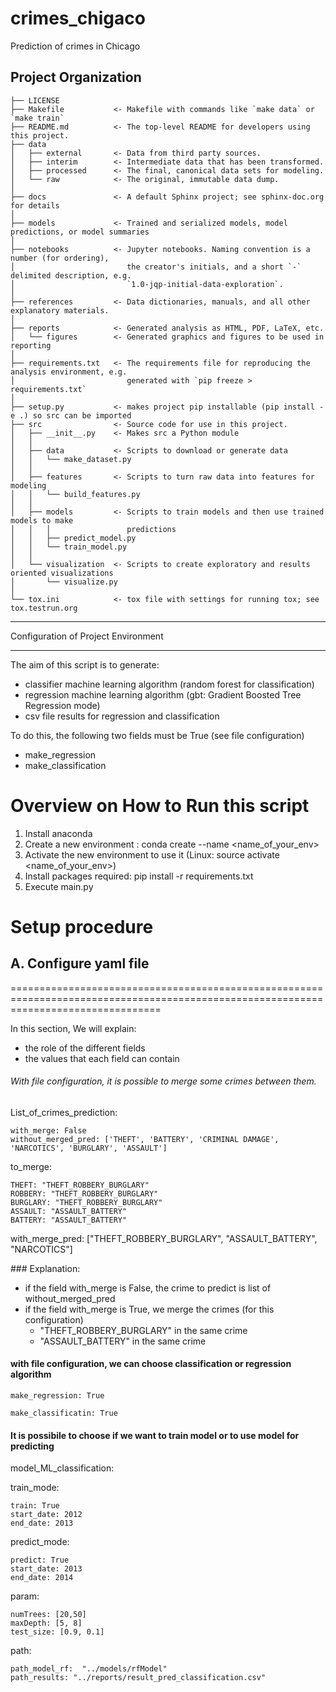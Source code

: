 crimes_chigaco
==============================

Prediction of crimes in Chicago

Project Organization
------------

    ├── LICENSE
    ├── Makefile           <- Makefile with commands like `make data` or `make train`
    ├── README.md          <- The top-level README for developers using this project.
    ├── data
    │   ├── external       <- Data from third party sources.
    │   ├── interim        <- Intermediate data that has been transformed.
    │   ├── processed      <- The final, canonical data sets for modeling.
    │   └── raw            <- The original, immutable data dump.
    │
    ├── docs               <- A default Sphinx project; see sphinx-doc.org for details
    │
    ├── models             <- Trained and serialized models, model predictions, or model summaries
    │
    ├── notebooks          <- Jupyter notebooks. Naming convention is a number (for ordering),
    │                         the creator's initials, and a short `-` delimited description, e.g.
    │                         `1.0-jqp-initial-data-exploration`.
    │
    ├── references         <- Data dictionaries, manuals, and all other explanatory materials.
    │
    ├── reports            <- Generated analysis as HTML, PDF, LaTeX, etc.
    │   └── figures        <- Generated graphics and figures to be used in reporting
    │
    ├── requirements.txt   <- The requirements file for reproducing the analysis environment, e.g.
    │                         generated with `pip freeze > requirements.txt`
    │
    ├── setup.py           <- makes project pip installable (pip install -e .) so src can be imported
    ├── src                <- Source code for use in this project.
    │   ├── __init__.py    <- Makes src a Python module
    │   │
    │   ├── data           <- Scripts to download or generate data
    │   │   └── make_dataset.py
    │   │
    │   ├── features       <- Scripts to turn raw data into features for modeling
    │   │   └── build_features.py
    │   │
    │   ├── models         <- Scripts to train models and then use trained models to make
    │   │   │                 predictions
    │   │   ├── predict_model.py
    │   │   └── train_model.py
    │   │
    │   └── visualization  <- Scripts to create exploratory and results oriented visualizations
    │       └── visualize.py
    │
    └── tox.ini            <- tox file with settings for running tox; see tox.testrun.org


--------

Configuration of Project Environment
*************************************

The aim of this script is to generate:
* classifier machine learning algorithm (random forest for classification)
* regression machine learning algorithm (gbt: Gradient Boosted Tree Regression mode)
* csv file results for regression and classification

To do this, the following two fields must be True (see file configuration)

* make_regression 
* make_classification



Overview on How to Run this script
================================
1. Install anaconda
2. Create a new environment : conda create --name <name_of_your_env>
3. Activate the new environment to use it (Linux: source activate <name_of_your_env>)
4. Install packages required: pip install -r requirements.txt
5. Execute main.py



Setup procedure
================

A. Configure yaml file
--------------------------------------------------------------------------------------------------------------------------------------
======================================================================================================================================

In this section, We will explain:

- the role of the different fields
- the values that each field can contain


###### With file configuration, it is possible to merge some crimes between them.

List_of_crimes_prediction:

    with_merge: False
    without_merged_pred: ['THEFT', 'BATTERY', 'CRIMINAL DAMAGE', 'NARCOTICS', 'BURGLARY', 'ASSAULT']
  
  to_merge:
  
    THEFT: "THEFT_ROBBERY_BURGLARY"
    ROBBERY: "THEFT_ROBBERY_BURGLARY"
    BURGLARY: "THEFT_ROBBERY_BURGLARY"
    ASSAULT: "ASSAULT_BATTERY"
    BATTERY: "ASSAULT_BATTERY"
    
  with_merge_pred: ["THEFT_ROBBERY_BURGLARY", "ASSAULT_BATTERY", "NARCOTICS"]
  
 
### Explanation:
* if the field with_merge is False, the crime to predict is list of without_merged_pred
* if the field with_merge is True, we merge the crimes (for this configuration)
   * "THEFT_ROBBERY_BURGLARY" in the same crime
   * "ASSAULT_BATTERY" in the same crime
 

#### with file configuration, we can choose classification or regression algorithm

    make_regression: True

    make_classificatin: True
   
#### It is possibile to choose if we want to train model or to use model for predicting

model_ML_classification:

  train_mode:
  
    train: True
    start_date: 2012
    end_date: 2013
    
  predict_mode:
  
    predict: True
    start_date: 2013
    end_date: 2014
    
  param:
  
    numTrees: [20,50]
    maxDepth: [5, 8]
    test_size: [0.9, 0.1]
    
  path:
  
    path_model_rf:  "../models/rfModel"
    path_results: "../reports/result_pred_classification.csv"

  

 